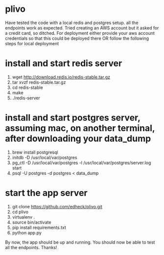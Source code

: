 # plivo
Have tested the code with a local redis and postgres setup.
all the endpoints work as expected.
Tried creating an AWS account but it asked for a credit card, so ditched.
For deployment either provide your aws account credentials so that 
this could be deployed there OR follow the following steps for local deployment

# install and start redis server
1) wget http://download.redis.io/redis-stable.tar.gz
2) tar xvzf redis-stable.tar.gz
3) cd redis-stable
4) make
5) ./redis-server

# install and start postgres server, assuming mac, on another terminal, after downloading your data_dump
1) brew install postgresql
2) initdb -D /usr/local/var/postgres
3) pg_ctl -D /usr/local/var/postgres -l /usr/local/var/postgres/server.log start
4) psql -U postgres -d postgres < data_dump

# start the app server
1) git clone https://github.com/edheck/plivo.git
2) cd plivo
3) virtualenv .
4) source bin/activate
5) pip install requirements.txt
6) python app.py

By now, the app should be up and running.
You should now be able to test all the endpoints. Thanks!


